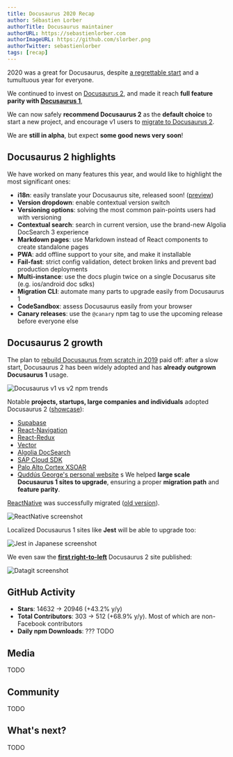 ```yaml
---
title: Docusaurus 2020 Recap
author: Sébastien Lorber
authorTitle: Docusaurus maintainer
authorURL: https://sebastienlorber.com
authorImageURL: https://github.com/slorber.png
authorTwitter: sebastienlorber
tags: [recap]
---
```


2020 was a great for Docusaurus, despite [a regrettable start](https://docusaurus.io/blog/2020/01/07/tribute-to-endi) and a tumultuous year for everyone.

We continued to invest on [Docusaurus 2](https://v2.docusaurus.io/), and made it reach **full feature parity with [Docusaurus 1](https://docusaurus.io/)**,

We can now safely **recommend Docusaurus 2** as the **default choice** to start a new project, and encourage v1 users to [migrate to Docusaurus 2](https://v2.docusaurus.io/docs/migration).

We are **still in alpha**, but expect **some good news very soon**!

<!--truncate-->

## Docusaurus 2 highlights

We have worked on many features this year, and would like to highlight the most significant ones:

- **i18n**: easily translate your Docusaurus site, released soon! ([preview](https://github.com/facebook/docusaurus/pull/3325))
- **Version dropdown**: enable contextual version switch
- **Versioning options**: solving the most common pain-points users had with versioning
- **Contextual search**: search in current version, use the brand-new Algolia DocSearch 3 experience
- **Markdown pages**: use Markdown instead of React components to create standalone pages
- **PWA**: add offline support to your site, and make it installable
- **Fail-fast**: strict config validation, detect broken links and prevent bad production deployments
- **Multi-instance**: use the docs plugin twice on a single Docusarus site (e.g. ios/android doc sdks)
- **Migration CLI**: automate many parts to upgrade easily from Docusaurus 1
- **CodeSandbox**: assess Docusaurus easily from your browser
- **Canary releases**: use the `@canary` npm tag to use the upcoming release before everyone else

## Docusaurus 2 growth

The plan to [rebuild Docusaurus from scratch in 2019](https://docusaurus.io/blog/2019/12/30/docusaurus-2019-recap) paid off: after a slow start, Docusaurus 2 has been widely adopted and has **already outgrown Docusaurus 1** usage.

![Docusaurus v1 vs v2 npm trends](/img/blog/2020-recap/docusaurus-npm-trends.png)

Notable **projects, startups, large companies and individuals** adopted Docusaurus 2 ([showcase](https://v2.docusaurus.io/showcase)):

- [Supabase](https://supabase.io)
- [React-Navigation](https://reactnavigation.org)
- [React-Redux](https://react-redux.js.org/)
- [Vector](https://vector.dev)
- [Algolia DocSearch](https://docsearch.algolia.com)
- [SAP Cloud SDK](https://sap.github.io/cloud-sdk)
- [Palo Alto Cortex XSOAR](https://xsoar.pan.dev)
- [Quddús George's personal website](https://portfoliosaurus.now.sh) s We helped **large scale Docusaurus 1 sites to upgrade**, ensuring a proper **migration path** and **feature parity**.

[ReactNative](https://reactnative.dev/) was successfully migrated ([old version](http://archive.reactnative.dev/)).

![ReactNative screenshot](/img/blog/2020-recap/react-native-screenshot.png)

Localized Docusaurus 1 sites like **Jest** will be able to upgrade too:

![Jest in Japanese screenshot](/img/blog/2020-recap/jest-screenshot.png)

We even saw the **[first right-to-left](https://datagit.ir/)** Docusaurus 2 site published:

![Datagit screenshot](/img/blog/2020-recap/datagit-rtl-screenshot.png)

## GitHub Activity

- **Stars**: 14632 -> 20946 (+43.2% y/y)
- **Total Contributors**: 303 -> 512 (+68.9% y/y). Most of which are non-Facebook contributors
- **Daily npm Downloads**: ??? TODO

## Media

TODO

## Community

TODO

## What's next?

TODO
